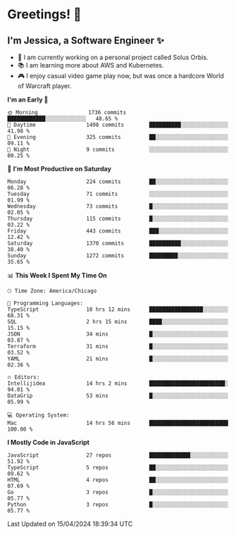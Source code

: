 # Greetings! 🧠

## I'm Jessica, a Software Engineer :sparkles:

- 🌟 I am currently working on a personal project called Solus Orbis.
- 📚 I am learning more about AWS and Kubernetes.
- 🎮 I enjoy casual video game play now, but was once a hardcore World of Warcraft player.

<!--START_SECTION:waka-->
**I'm an Early 🐤** 

```text
🌞 Morning                1736 commits        ████████████░░░░░░░░░░░░░   48.65 % 
🌆 Daytime                1498 commits        ██████████░░░░░░░░░░░░░░░   41.98 % 
🌃 Evening                325 commits         ██░░░░░░░░░░░░░░░░░░░░░░░   09.11 % 
🌙 Night                  9 commits           ░░░░░░░░░░░░░░░░░░░░░░░░░   00.25 % 
```
📅 **I'm Most Productive on Saturday** 

```text
Monday                   224 commits         ██░░░░░░░░░░░░░░░░░░░░░░░   06.28 % 
Tuesday                  71 commits          ░░░░░░░░░░░░░░░░░░░░░░░░░   01.99 % 
Wednesday                73 commits          █░░░░░░░░░░░░░░░░░░░░░░░░   02.05 % 
Thursday                 115 commits         █░░░░░░░░░░░░░░░░░░░░░░░░   03.22 % 
Friday                   443 commits         ███░░░░░░░░░░░░░░░░░░░░░░   12.42 % 
Saturday                 1370 commits        ██████████░░░░░░░░░░░░░░░   38.40 % 
Sunday                   1272 commits        █████████░░░░░░░░░░░░░░░░   35.65 % 
```


📊 **This Week I Spent My Time On** 

```text
🕑︎ Time Zone: America/Chicago

💬 Programming Languages: 
TypeScript               10 hrs 12 mins      █████████████████░░░░░░░░   68.31 % 
SQL                      2 hrs 15 mins       ████░░░░░░░░░░░░░░░░░░░░░   15.15 % 
JSON                     34 mins             █░░░░░░░░░░░░░░░░░░░░░░░░   03.87 % 
Terraform                31 mins             █░░░░░░░░░░░░░░░░░░░░░░░░   03.52 % 
YAML                     21 mins             █░░░░░░░░░░░░░░░░░░░░░░░░   02.36 % 

🔥 Editors: 
Intellijidea             14 hrs 2 mins       ████████████████████████░   94.01 % 
DataGrip                 53 mins             █░░░░░░░░░░░░░░░░░░░░░░░░   05.99 % 

💻 Operating System: 
Mac                      14 hrs 56 mins      █████████████████████████   100.00 % 
```

**I Mostly Code in JavaScript** 

```text
JavaScript               27 repos            █████████████░░░░░░░░░░░░   51.92 % 
TypeScript               5 repos             ██░░░░░░░░░░░░░░░░░░░░░░░   09.62 % 
HTML                     4 repos             ██░░░░░░░░░░░░░░░░░░░░░░░   07.69 % 
Go                       3 repos             █░░░░░░░░░░░░░░░░░░░░░░░░   05.77 % 
Python                   3 repos             █░░░░░░░░░░░░░░░░░░░░░░░░   05.77 % 
```




 Last Updated on 15/04/2024 18:39:34 UTC
<!--END_SECTION:waka-->

<!--
**jessikuh/jessikuh** is a ✨ _special_ ✨ repository because its `README.md` (this file) appears on your GitHub profile.

Here are some ideas to get you started:

- 🔭 I’m currently working on ...
- 🌱 I’m currently learning ...
- 👯 I’m looking to collaborate on ...
- 🤔 I’m looking for help with ...
- 💬 Ask me about ...
- 📫 How to reach me: ...
- 😄 Pronouns: ...
- ⚡ Fun fact: ...
-->
